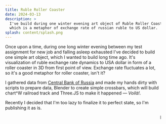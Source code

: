 ```yaml
---
title: Ruble Roller Coaster
date: 2024-03-13
description: >
  I've build during one winter evening art object of Ruble Roller Coaster,
  which is a metaphor of exchange rate of russian ruble to US dollar.
splash: content/splash.png
---
```


Once upon a time, during one long winter evening between my test assignment for new job and falling asleep exhausted I've decided to build one simple art object, which I wanted to build long time ago. It's visualization of ruble exchange rate dynamics to USA dollar in form of a roller coaster in 3D from first point of view. Exchange rate fluctuates a lot, so it's a good metaphor for roller coaster, isn't it?

I gathered data from <a href="http://www.cbr.ru/currency_base/dynamics/?UniDbQuery.Posted=True&UniDbQuery.VAL_NM_RQ=r01235" target="_blank">Central Bank of Russia</a> and made my hands dirty with scripts to prepare data, Blender to create simple crossbars, which will build chart^W railroad track and Three.JS to make it happened — _Voilà!_.

Recently I decided that I'm too lazy to finalize it to perfect state, so I'm publishing it as is.

<a href="/ruble-roller-coaster" target="_blank">
	<marquee >Enjoy! 🎢</marquee>
</a>
